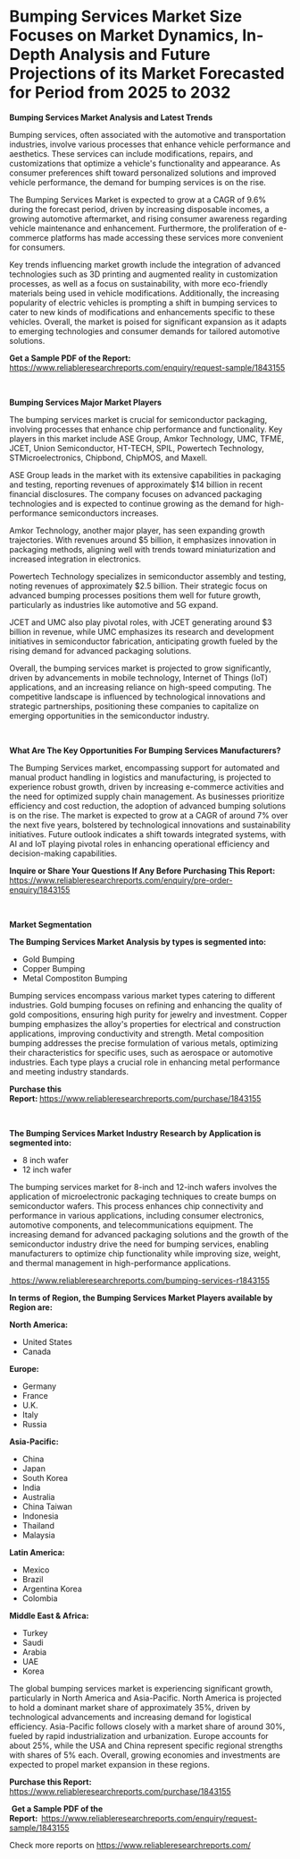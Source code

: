 <p><h1>Bumping Services Market Size Focuses on Market Dynamics, In-Depth Analysis and Future Projections of its Market Forecasted for Period from 2025 to 2032</h1></p><p><strong>Bumping Services Market Analysis and Latest Trends</strong></p>
<p><p>Bumping services, often associated with the automotive and transportation industries, involve various processes that enhance vehicle performance and aesthetics. These services can include modifications, repairs, and customizations that optimize a vehicle's functionality and appearance. As consumer preferences shift toward personalized solutions and improved vehicle performance, the demand for bumping services is on the rise.</p><p>The Bumping Services Market is expected to grow at a CAGR of 9.6% during the forecast period, driven by increasing disposable incomes, a growing automotive aftermarket, and rising consumer awareness regarding vehicle maintenance and enhancement. Furthermore, the proliferation of e-commerce platforms has made accessing these services more convenient for consumers. </p><p>Key trends influencing market growth include the integration of advanced technologies such as 3D printing and augmented reality in customization processes, as well as a focus on sustainability, with more eco-friendly materials being used in vehicle modifications. Additionally, the increasing popularity of electric vehicles is prompting a shift in bumping services to cater to new kinds of modifications and enhancements specific to these vehicles. Overall, the market is poised for significant expansion as it adapts to emerging technologies and consumer demands for tailored automotive solutions.</p></p>
<p><strong>Get a Sample PDF of the Report:&nbsp;</strong> <a href="https://www.reliableresearchreports.com/enquiry/request-sample/1843155?utm_campaign=2283&utm_medium=2&utm_source=Github&utm_content=ia&utm_term=11032025&utm_id=bumping-services">https://www.reliableresearchreports.com/enquiry/request-sample/1843155</a></p>
<p>&nbsp;</p>
<p><strong>Bumping Services Major Market Players</strong></p>
<p><p>The bumping services market is crucial for semiconductor packaging, involving processes that enhance chip performance and functionality. Key players in this market include ASE Group, Amkor Technology, UMC, TFME, JCET, Union Semiconductor, HT-TECH, SPIL, Powertech Technology, STMicroelectronics, Chipbond, ChipMOS, and Maxell. </p><p>ASE Group leads in the market with its extensive capabilities in packaging and testing, reporting revenues of approximately $14 billion in recent financial disclosures. The company focuses on advanced packaging technologies and is expected to continue growing as the demand for high-performance semiconductors increases.</p><p>Amkor Technology, another major player, has seen expanding growth trajectories. With revenues around $5 billion, it emphasizes innovation in packaging methods, aligning well with trends toward miniaturization and increased integration in electronics.</p><p>Powertech Technology specializes in semiconductor assembly and testing, noting revenues of approximately $2.5 billion. Their strategic focus on advanced bumping processes positions them well for future growth, particularly as industries like automotive and 5G expand.</p><p>JCET and UMC also play pivotal roles, with JCET generating around $3 billion in revenue, while UMC emphasizes its research and development initiatives in semiconductor fabrication, anticipating growth fueled by the rising demand for advanced packaging solutions.</p><p>Overall, the bumping services market is projected to grow significantly, driven by advancements in mobile technology, Internet of Things (IoT) applications, and an increasing reliance on high-speed computing. The competitive landscape is influenced by technological innovations and strategic partnerships, positioning these companies to capitalize on emerging opportunities in the semiconductor industry.</p></p>
<p>&nbsp;</p>
<p><strong>What Are The Key Opportunities For Bumping Services Manufacturers?</strong></p>
<p><p>The Bumping Services market, encompassing support for automated and manual product handling in logistics and manufacturing, is projected to experience robust growth, driven by increasing e-commerce activities and the need for optimized supply chain management. As businesses prioritize efficiency and cost reduction, the adoption of advanced bumping solutions is on the rise. The market is expected to grow at a CAGR of around 7% over the next five years, bolstered by technological innovations and sustainability initiatives. Future outlook indicates a shift towards integrated systems, with AI and IoT playing pivotal roles in enhancing operational efficiency and decision-making capabilities.</p></p>
<p><strong>Inquire or Share Your Questions If Any Before Purchasing This Report:</strong> <a href="https://www.reliableresearchreports.com/enquiry/pre-order-enquiry/1843155?utm_campaign=2283&utm_medium=2&utm_source=Github&utm_content=ia&utm_term=11032025&utm_id=bumping-services">https://www.reliableresearchreports.com/enquiry/pre-order-enquiry/1843155</a></p>
<p>&nbsp;</p>
<p><strong>Market Segmentation</strong></p>
<p><strong>The Bumping Services Market Analysis by types is segmented into:</strong></p>
<p><ul><li>Gold Bumping</li><li>Copper Bumping</li><li>Metal Compostiton Bumping</li></ul></p>
<p><p>Bumping services encompass various market types catering to different industries. Gold bumping focuses on refining and enhancing the quality of gold compositions, ensuring high purity for jewelry and investment. Copper bumping emphasizes the alloy's properties for electrical and construction applications, improving conductivity and strength. Metal composition bumping addresses the precise formulation of various metals, optimizing their characteristics for specific uses, such as aerospace or automotive industries. Each type plays a crucial role in enhancing metal performance and meeting industry standards.</p></p>
<p><strong>Purchase this Report:&nbsp;</strong><a href="https://www.reliableresearchreports.com/purchase/1843155?utm_campaign=2283&utm_medium=2&utm_source=Github&utm_content=ia&utm_term=11032025&utm_id=bumping-services">https://www.reliableresearchreports.com/purchase/1843155</a></p>
<p>&nbsp;</p>
<p><strong>The Bumping Services Market Industry Research by Application is segmented into:</strong></p>
<p><ul><li>8 inch wafer</li><li>12 inch wafer</li></ul></p>
<p><p>The bumping services market for 8-inch and 12-inch wafers involves the application of microelectronic packaging techniques to create bumps on semiconductor wafers. This process enhances chip connectivity and performance in various applications, including consumer electronics, automotive components, and telecommunications equipment. The increasing demand for advanced packaging solutions and the growth of the semiconductor industry drive the need for bumping services, enabling manufacturers to optimize chip functionality while improving size, weight, and thermal management in high-performance applications.</p></p>
<p><a href="https://www.reliableresearchreports.com/bumping-services-r1843155?utm_campaign=2283&utm_medium=2&utm_source=Github&utm_content=ia&utm_term=11032025&utm_id=bumping-services">&nbsp;https://www.reliableresearchreports.com/bumping-services-r1843155</a></p>
<p><strong>In terms of Region, the Bumping Services Market Players available by Region are:</strong></p>
<p>
    <p> <strong> North America: </strong>
        <ul>
            <li>United States</li>
            <li>Canada</li>
        </ul>
        </p> 
    <p> <strong> Europe: </strong>
        <ul>
            <li>Germany</li>
            <li>France</li>
            <li>U.K.</li>
            <li>Italy</li>
            <li>Russia</li>
        </ul>
        </p> 
    <p> <strong> Asia-Pacific: </strong>
        <ul>
            <li>China</li>
            <li>Japan</li>
            <li>South Korea</li>
            <li>India</li>
            <li>Australia</li>
            <li>China Taiwan</li>
            <li>Indonesia</li>
            <li>Thailand</li>
            <li>Malaysia</li>
        </ul>
        </p> 
    <p> <strong> Latin America: </strong>
        <ul>
            <li>Mexico</li>
            <li>Brazil</li>
            <li>Argentina Korea</li>
            <li>Colombia</li>
        </ul>
        </p> 
    <p> <strong> Middle East & Africa: </strong>
        <ul>
            <li>Turkey</li>
            <li>Saudi</li>
            <li>Arabia</li>
            <li>UAE</li>
            <li>Korea</li>
        </ul>
    </p>
    </p>
<p><p>The global bumping services market is experiencing significant growth, particularly in North America and Asia-Pacific. North America is projected to hold a dominant market share of approximately 35%, driven by technological advancements and increasing demand for logistical efficiency. Asia-Pacific follows closely with a market share of around 30%, fueled by rapid industrialization and urbanization. Europe accounts for about 25%, while the USA and China represent specific regional strengths with shares of 5% each. Overall, growing economies and investments are expected to propel market expansion in these regions.</p></p>
<p><strong>Purchase this Report: </strong><a href="https://www.reliableresearchreports.com/purchase/1843155?utm_campaign=2283&utm_medium=2&utm_source=Github&utm_content=ia&utm_term=11032025&utm_id=bumping-services">https://www.reliableresearchreports.com/purchase/1843155</a></p>
<p>&nbsp;<strong>Get a Sample PDF of the Report:&nbsp;&nbsp;</strong><a href="https://www.reliableresearchreports.com/enquiry/request-sample/1843155?utm_campaign=2283&utm_medium=2&utm_source=Github&utm_content=ia&utm_term=11032025&utm_id=bumping-services">https://www.reliableresearchreports.com/enquiry/request-sample/1843155</a></p>
<p><strong></strong></p>
<p>Check more reports on <a href="https://www.reliableresearchreports.com/?utm_campaign=2283&utm_medium=2&utm_source=Github&utm_content=ia&utm_term=11032025&utm_id=bumping-services">https://www.reliableresearchreports.com/</a></p>